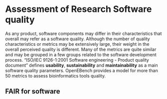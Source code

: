 # Assessment of Research Software quality

As any product, software components may differ in their characteristics that overall may refer as a software quality. 
Although the number of quality characteristics or metrics may be extensively large, their weight in the overall 
perceived quality is different. Many of the metrics are quite similar and may be grouped in a few groups related to 
the software development process. “ISO/IEC 9126-1:2001 Software engineering - Product quality document” defines 
**usability**, **sustainability** and **maintainability** as a main software quality parameters. OpenEBench provides a model for 
more than 50 metrics to assess bioinformatics tools quality. 

## FAIR for software
